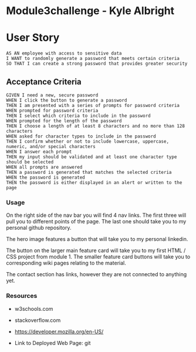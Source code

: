 # Module3challenge - Kyle Albright

# User Story
```
AS AN employee with access to sensitive data
I WANT to randomly generate a password that meets certain criteria
SO THAT I can create a strong password that provides greater security
```

## Acceptance Criteria
```
GIVEN I need a new, secure password
WHEN I click the button to generate a password
THEN I am presented with a series of prompts for password criteria
WHEN prompted for password criteria
THEN I select which criteria to include in the password
WHEN prompted for the length of the password
THEN I choose a length of at least 8 characters and no more than 128 characters
WHEN asked for character types to include in the password
THEN I confirm whether or not to include lowercase, uppercase, numeric, and/or special characters
WHEN I answer each prompt
THEN my input should be validated and at least one character type should be selected
WHEN all prompts are answered
THEN a password is generated that matches the selected criteria
WHEN the password is generated
THEN the password is either displayed in an alert or written to the page

```
### Usage
On the right side of the nav bar you will find 4 nav links. The first three will pull you to different points of the page. The last one should take you to my personal github repository.

The hero image features a button that will take you to my personal linkedin.

The button on the larger main feature card will take you to my first HTML / CSS project from module 1. The smaller feature card buttons will take you to corresponding wiki pages relating to the material.

The contact section has links, however they are not connected to anything yet.

### Resources
* w3schools.com
* stackoverflow.com
* https://developer.mozilla.org/en-US/

* Link to Deployed Web Page: git 